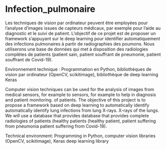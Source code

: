 # Infection_pulmonaire

Les techniques de vision par ordinateur peuvent être employées pour l’analyse d’images issues de capteurs médicaux, par exemple pour l’aide au diagnostic et le suivi de patient. L’objectif de ce projet est de proposer un framework s’appuyant sur le deep learning pour identifier automatiquement des infections pulmonaires à partir de radiographies des poumons. Nous utiliserons une base de données qui met à disposition des radiologies complètes de patients (patient sain, patient souffrant de pneumonie, patient souffrant de Covid-19).

Environnement technique : Programmation en Python, bibliothèques de vision par ordinateur (OpenCV, scikitimage), bibliothèque de deep learning Keras

Computer vision techniques can be used for the analysis of images from medical sensors, for example to sensors, for example to help in diagnosis and patient monitoring. of patients. The objective of this project is to propose a framework based on deep learning to automatically identify automatically identify lung infections from lung X-rays. X-rays of the lungs. We will use a database that provides database that provides complete radiologies of patients (healthy patients (healthy patient, patient suffering from pneumonia patient suffering from Covid-19).

Technical environment: Programming in Python, computer vision libraries (OpenCV, scikitimage), Keras deep learning library
